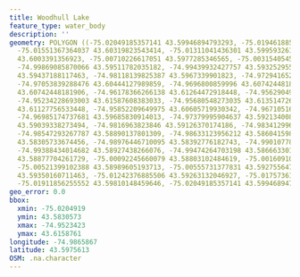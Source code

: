 ```yaml
---
title: Woodhull Lake
feature_type: water_body
description: ''
geometry: POLYGON ((-75.02049185357141 43.59946894793293, -75.01946188530904 43.60394406519485,
  -75.01551367364037 43.60319823543414, -75.01311041436301 43.59959326124015, -75.00607229790904
  43.6003391356923, -75.00710226617051 43.5977285346565, -75.00315405450095 43.5977285346565,
  -74.99869085870066 43.59511782035182, -74.99439932427757 43.59325295507122, -74.98787619195433
  43.59437188117463, -74.98118139825387 43.5967339901823, -74.97294165216121 43.6033225410366,
  -74.97053839288476 43.60444127989859, -74.9696800859996 43.60742448181906, -74.96847845636182
  43.60742448181906, -74.96178366266138 43.61264472918448, -74.9562904985996 43.61587608383033,
  -74.95234228693003 43.61587608383033, -74.95680548273035 43.61351472636223, -74.95646215997682
  43.61127756533448, -74.95852209649975 43.60605719930342, -74.96710516534593 43.60108500089861,
  -74.96985174737681 43.59685830914013, -74.97379995904637 43.59213400816414, -74.97637487970005
  43.59039338273494, -74.9816963823846 43.59126370174186, -74.98341299615403 43.58790668765185,
  -74.98547293267787 43.58890137801309, -74.98633123956212 43.586041598919, -74.98821951470875
  43.58305733674456, -74.98976446710095 43.58392776182743, -74.99010778985448 43.588652706964,
  -74.99388434014682 43.58927438266076, -74.99474264703198 43.58666330158409, -74.99920584283137
  43.58877704261729, -75.00092245660079 43.58803102484619, -75.00160910210874 43.58939871702985,
  -75.00521399102388 43.58989605193713, -75.00555731377831 43.59275564790361, -75.01105047784007
  43.59350160711463, -75.01242376885506 43.59263132046927, -75.01757361016331 43.59611239153789,
  -75.01911856255552 43.59810148459646, -75.02049185357141 43.59946894793293))
geo_error: 0.0
bbox:
  xmin: -75.0204919
  ymin: 43.5830573
  xmax: -74.9523423
  ymax: 43.6158761
longitude: -74.9865867
latitude: 43.5975613
OSM: .na.character
---
```

